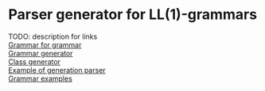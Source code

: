 # Parser generator for LL(1)-grammars


TODO: description for links<br>
[Grammar for grammar](https://github.com/tihonovcore/GParsing/blob/master/generator/src/main/antlr/Grammar.g4)<br>
[Grammar generator](https://github.com/tihonovcore/GParsing/blob/master/generator/src/main/kotlin/GrammarGenerator.kt)<br>
[Class generator](https://github.com/tihonovcore/GParsing/blob/master/generator/src/main/kotlin/Generete.kt)<br>
[Example of generation parser](https://github.com/tihonovcore/GParsing/blob/master/generator/src/main/kotlin/GenerateParsers.kt)<br>
[Grammar examples](https://github.com/tihonovcore/GParsing/blob/master/generator/src/test/resources)<br>
